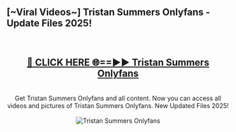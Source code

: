 <h2>[~Viral Videos~] Tristan Summers Onlyfans - Update Files 2025!</h2>
<br>
<div align="center">
<h2><a href="https://betterlinks.top/A2PfLJ" rel="nofollow">🔴 CLICK HERE 🌐==►► Tristan Summers Onlyfans</a></h2>
<br>
Get Tristan Summers Onlyfans and all content. Now you can access all videos and pictures of Tristan Summers Onlyfans. New Updated Files 2025!
<br>
<br>
<a href="https://betterlinks.top/A2PfLJ" rel="nofollow" data-target="animated-image.originalLink"><img src="https://i.ibb.co.com/WyWwxjT/player-gif2.gif" alt="Tristan Summers Onlyfans" style="max-width: 100%; display: inline-block;" data-target="animated-image.originalImage"></a>
</div>
<br>
